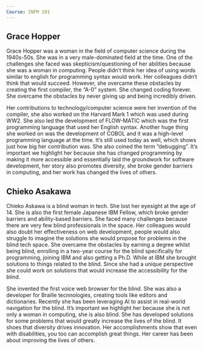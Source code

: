 ```yaml
---
Course: INFM 101
---
```

## Grace Hopper

Grace Hopper was a woman in the field of computer science during the 1940s-50s. She was in a very male-dominated field at the time. One of the challenges she faced was skepticism/questioning of her abilities because she was a woman in computing. People didn’t think her idea of using words similar to english for programming syntax would work. Her colleagues didn’t think that would succeed. However, she overcame these obstacles by creating the first compiler, the “A-0” system. She changed coding forever. She overcame the obstacles by never giving up and being incredibly driven.

Her contributions to technology/computer science were her invention of the compiler, she also worked on the Harvard Mark 1 which was used during WW2. She also led the development of FLOW-MATIC which was the first programming language that used her English syntax. Another huge thing she worked on was the development of COBOL and it was a high-level programming language at the time. It’s still used today as well, which shows just how big her contribution was. She also coined the term “debugging”. It’s important we highlight her because she has changed programming by making it more accessible and essentially laid the groundwork for software development, her story also promotes diversity, she broke gender barriers in computing, and her work has changed the lives of others.

  

## Chieko Asakawa

Chieko Askawa is a blind woman in tech. She lost her eyesight at the age of 14. She is also the first female Japanese IBM Fellow, which broke gender barriers and ability-based barriers. She faced many challenges because there are very few blind professionals in the space. Her colleagues would also doubt her effectiveness on web development, people would also struggle to imagine the solutions she would propose for problems in the blind tech space. She overcame the obstacles by earning a degree whilst being blind, enrolling in a two-year course for the blind specifically for programming, joining IBM and also getting a Ph.D. While at IBM she brought solutions to things related to the blind. Since she had a unique perspective she could work on solutions that would increase the accessibility for the blind.

She invented the first voice web browser for the blind. She was also a developer for Braille tecnnologies, creating tools like editors and dictionaries. Recently she has been leveraging AI to assist in real-world navigation for the blind. It’s important we highlight her because she is not only a woman in computing, she is also blind. She has developed solutions for some problems that would greatly increase the lives of the blind. It shoes that diversity drives innovation. Her accomplishments show that even with disabilities, you too can accomplish great things. Her career has been about improving the lives of others.